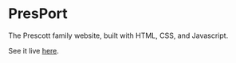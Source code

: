# PresPort
The Prescott family website, built with HTML, CSS, and Javascript.

See it live [here](www.presport.us).

